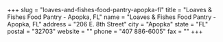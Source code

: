 +++
slug = "loaves-and-fishes-food-pantry-apopka-fl"
title = "Loaves & Fishes Food Pantry - Apopka, FL"
name = "Loaves & Fishes Food Pantry - Apopka, FL"
address = "206 E. 8th Street"
city = "Apopka"
state = "FL"
postal = "32703"
website = ""
phone = "407 886-6005"
fax = ""
+++
